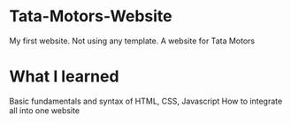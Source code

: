 # Tata-Motors-Website
My first website. Not using any template. 
A website for Tata Motors 

# What I learned

Basic fundamentals and syntax of HTML, CSS, Javascript 
How to integrate all into one website 
